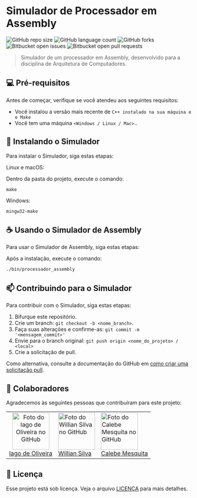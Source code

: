 # Simulador de Processador em Assembly

![GitHub repo size](https://img.shields.io/github/repo-size/williansilva51/Processador_Assembly?style=for-the-badge)
![GitHub language count](https://img.shields.io/github/languages/count/williansilva51/Processador_Assembly?style=for-the-badge)
![GitHub forks](https://img.shields.io/github/forks/williansilva51/Processador_Assembly?style=for-the-badge)
![Bitbucket open issues](https://img.shields.io/bitbucket/issues/williansilva51/Processador_Assembly?style=for-the-badge)
![Bitbucket open pull requests](https://img.shields.io/bitbucket/pr-raw/williansilva51/Processador_Assembly?style=for-the-badge)

> Simulador de um processador em Assembly, desenvolvido para a disciplina de Arquitetura de Computadores.

## 💻 Pré-requisitos

Antes de começar, verifique se você atendeu aos seguintes requisitos:

- Você instalou a versão mais recente de `C++ instalado na sua máquina e e Make`
- Você tem uma máquina `<Windows / Linux / Mac>`..

## 🚀 Instalando o Simulador

Para instalar o Simulador, siga estas etapas:

Linux e macOS:

Dentro da pasta do projeto, execute o comando:
```
make
```

Windows:

```
mingw32-make
```

## ☕ Usando o Simulador de Assembly

Para usar o Simulador de Assembly, siga estas etapas:

Após a instalação, execute o comando:
```
./bin/processador_assembly
```

## 📫 Contribuindo para o Simulador

Para contribuir com o Simulador, siga estas etapas:

1. Bifurque este repositório.
2. Crie um branch: `git checkout -b <nome_branch>`.
3. Faça suas alterações e confirme-as: `git commit -m '<mensagem_commit>'`
4. Envie para o branch original: `git push origin <nome_do_projeto> / <local>`
5. Crie a solicitação de pull.

Como alternativa, consulte a documentação do GitHub em [como criar uma solicitação pull](https://help.github.com/en/github/collaborating-with-issues-and-pull-requests/creating-a-pull-request).

## 🤝 Colaboradores

Agradecemos às seguintes pessoas que contribuíram para este projeto:

<table>
  <tr>
    <td align="center">
      <a href="#" title="Iago de Oliveira">
        <img src="https://avatars.githubusercontent.com/u/188860173?v=4" width="100px;" alt="Foto do Iago de Oliveira no GitHub" /><br>
        <sub>
          <a href="https://github.com/Iagoolo">Iago de Oliveira</a>
        </sub>
      </a></td>
    <td>
      <a href="#" title="Willian Silva">
        <img src="https://avatars.githubusercontent.com/u/161375086?v=4" width="100px;" alt="Foto do Willian Silva no GitHub" /><br>
        <sub>
          <a href="https://github.com/williansilva51">Willian Silva</a>
        </sub>
      </a>
    </td>
    <td>
      <a href="#" title="Calebe Mesquita">
        <img src="https://avatars.githubusercontent.com/u/136706702?v=4" width="100px;" alt="Foto do Calebe Mesquita no GitHub" /><br>
        <sub>
          <a href="https://github.com/Calebemesquita">Calebe Mesquita</a>
        </sub>
      </a>
    </td>
  </tr>
</table>

## 📝 Licença

Esse projeto está sob licença. Veja o arquivo [LICENÇA](LICENSE.md) para mais detalhes.